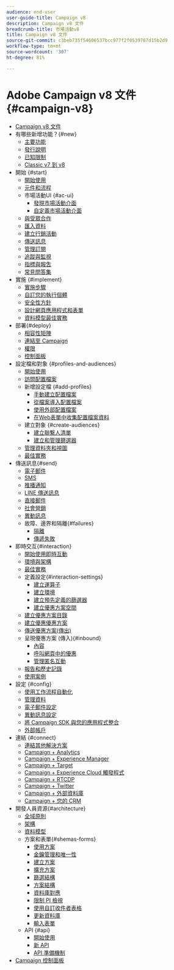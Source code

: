 ```yaml
---
audience: end-user
user-guide-title: Campaign v8
description: Campaign v8 文件
breadcrumb-title: 市場活動v8
title: Campaign v8 文件
source-git-commit: c3beb735f54606537bcc977f2f0539767d15b2d9
workflow-type: tm+mt
source-wordcount: '307'
ht-degree: 81%

---
```



# Adobe Campaign v8 文件 {#campaign-v8}

+ [Campaign v8 文件](campaign-home.md)
+ 有哪些新增功能？{#new}
   + [主要功能](start/whats-new.md)
   + [發行說明](start/release-notes.md)
   + [已知限制](start/known-limitations.md)
   + [Classic v7 到 v8](start/capability-matrix.md)
+ 開始 {#start}
   + [開始使用](start/get-started.md)
   + [元件和流程](start/ac-components.md)
   + 市場活動UI {#ac-ui}
      + [發現市場活動介面](start/campaign-ui.md)
      + [自定義市場活動介面](start/customize-ui.md)
   + [與受眾合作](start/audiences.md)
   + [匯入資料](start/import.md)
   + [建立行銷活動](start/campaigns.md)
   + [傳送訊息](start/create-message.md)
   + [管理訂閱](start/subscriptions.md)
   + [追蹤與監視](start/tracking.md)
   + [指標與報吿](start/reporting.md)
   + [常見問答集](start/campaign-faq.md)
+ 實施 {#implement}
   + [實施步驟](start/implement.md)
   + [自訂您的執行個體](dev/customize.md)
   + [安全性方針](config/security.md)
   + [設計網頁應用程式和表單](dev/webapps.md)
   + [資料模型最佳實務](dev/datamodel-best-practices.md)
+ 部署{#deploy}
   + [相容性矩陣](start/compatibility-matrix.md)
   + [連結至 Campaign](start/connect.md)
   + [權限](start/permissions.md)
   + [控制面板](config/self-service.md)
+ 設定檔和對象 {#profiles-and-audiences}
   + [開始使用](audiences/gs-audiences.md)
   + [訪問配置檔案](audiences/view-profiles.md)
   + 新增設定檔 {#add-profiles}
      + [手動建立配置檔案](audiences/create-profiles.md)
      + [從檔案導入配置檔案](audiences/import-profiles.md)
      + [使用外部配置檔案](audiences/external-profiles.md)
      + [在Web表單中收集配置檔案資料](audiences/collect-profiles.md)
   + 建立對象 {#create-audiences}
      + [建立聯繫人清單](audiences/create-audiences.md)
      + [建立和管理篩選器](audiences/create-filters.md)
   + [管理資料夾和視圖](audiences/folders-and-views.md)
   + [最佳實務](audiences/audiences-best-practices.md)
+ 傳送訊息{#send}
   + [電子郵件](send/email.md)
   + [SMS](send/sms.md)
   + [推播通知](send/push.md)
   + [LINE 傳送訊息](send/line.md)
   + [直接郵件](send/direct-mail.md)
   + [社會營銷](send/twitter.md)
   + [異動訊息](send/transactional.md)
   + 故障、邊界和隔離{#failures}
      + [隔離](send/quarantines.md)
      + [傳遞失敗](send/delivery-failures.md)
+ 即時交互{#interaction}
   + [開始使用即時互動](interaction/interaction.md)
   + [環境與架構](interaction/interaction-architecture.md)
   + [最佳實務](interaction/interaction-best-practices.md)
   + 定義設定{#interaction-settings}
      + [建立運算子](interaction/interaction-operators.md)
      + [建立環境](interaction/interaction-env.md)
      + [建立預先定義的篩選器](interaction/interaction-predefined-filters.md)
      + [建立優惠方案空間](interaction/interaction-offer-spaces.md)
   + [建立優惠方案目錄](interaction/interaction-offer-catalog.md)
   + [建立優惠優惠方案](interaction/interaction-offer.md)
   + [傳送優惠方案(傳出)](interaction/interaction-send-offers.md)
   + 呈現優惠方案 (傳入){#inbound}
      + [內容](interaction/interaction-present-offers.md)
      + [呼叫網頁中的優惠](interaction/interaction-integration.md)
      + [管理匿名互動](interaction/anonymous-interactions.md)
   + [報告和歷史記錄](interaction/interaction-tracking.md)
   + [使用案例](interaction/interaction-use-cases.md)
+ 設定 {#config}
   + [使用工作流程自動化](config/workflows.md)
   + [管理資料](config/replication.md)
   + [電子郵件設定](config/email-settings.md)
   + [異動訊息設定](config/transactional-msg-settings.md)
   + [將 Campaign SDK 與您的應用程式整合](config/push-config.md)
   + [外部帳戶](config/external-accounts.md)
+ 連結 {#connect}
   + [連結其他解決方案](connect/integration.md)
   + [Campaign + Analytics](connect/ac-aa.md)
   + [Campaign + Experience Manager](connect/ac-aem.md)
   + [Campaign + Target](connect/ac-at.md)
   + [Campaign + Experience Cloud 觸發程式](connect/ac-triggers.md)
   + [Campaign + RTCDP](connect/ac-rtcdp.md)
   + [Campaign + Twitter](connect/ac-tw.md)
   + [Campaign + 外部資料庫](connect/fda.md)
   + [Campaign + 您的 CRM](connect/crm.md)
+ 開發人員資源{#architecture}
   + [全域原則](dev/general-architecture.md)
   + [架構](dev/architecture.md)
   + [資料模型](dev/datamodel.md)
   + 方案和表單{#shemas-forms}
      + [使用方案](dev/schemas.md)
      + [金鑰管理和唯一性](dev/keys.md)
      + [建立方案](dev/create-schema.md)
      + [擴充方案](dev/extend-schema.md)
      + [篩選結構](dev/filter-schema.md)
      + [方案結構](dev/schema-structure.md)
      + [資料庫對應](dev/database-mapping.md)
      + [限制 PI 檢視](dev/restrict-pi-view.md)
      + [使用自訂收件者表格](dev/custom-recipient.md)
      + [更新資料庫](dev/update-database-structure.md)
      + [輸入表單](dev/forms.md)
   + API {#api}
      + [開始使用](dev/api.md)
      + [新 API](dev/new-apis.md)
      + [API 準備機制](dev/staging.md)
+ [Campaign 控制面板](https://experienceleague.adobe.com/docs/control-panel/using/control-panel-home.html?lang=zh-Hant)
